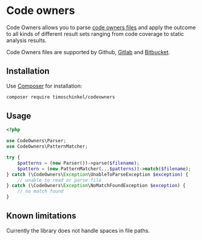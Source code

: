 # Code owners

Code Owners allows you to parse [code owners files][github-code-owners] and apply the outcome to all kinds of different result sets ranging from code coverage to static analysis results.

Code Owners files are supported by Github, [Gitlab][gitlab-code-owners] and [Bitbucket][bitbucket-code-owners].

## Installation

Use [Composer][composer] for installation:

```bash
composer require timoschinkel/codeowners
```

## Usage

```php
<?php

use CodeOwners\Parser;
use CodeOwners\PatternMatcher;

try {
    $patterns = (new Parser())->parse($filename);
    $pattern = (new PatternMatcher(...$patterns))->match($filename);
} catch (\CodeOwners\Exception\UnableToParseException $exception) {
    // unable to read or parse file
} catch (\CodeOwners\Exception\NoMatchFoundException $exception) {
    // no match found
}
```

## Known limitations
Currently the library does not handle spaces in file paths.

[github-code-owners]: https://help.github.com/articles/about-codeowners/
[gitlab-code-owners]: https://docs.gitlab.com/ee/user/project/code_owners.html
[bitbucket-code-owners]: https://marketplace.atlassian.com/apps/1218598/code-owners-for-bitbucket-server?hosting=server&tab=overview
[composer]: https://www.getcomposer.org
